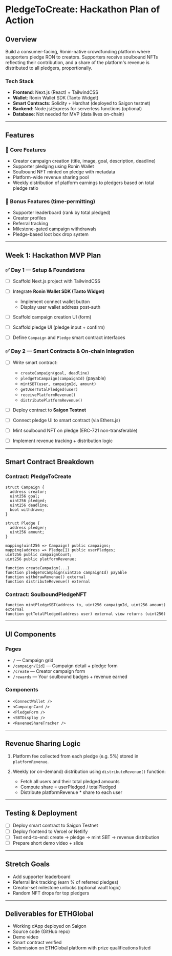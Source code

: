 # PledgeToCreate: Hackathon Plan of Action

## Overview

Build a consumer-facing, Ronin-native crowdfunding platform where supporters pledge RON to creators. Supporters receive soulbound NFTs reflecting their contribution, and a share of the platform's revenue is distributed to all pledgers, proportionally.

### Tech Stack

* **Frontend**: Next.js (React) + TailwindCSS
* **Wallet**: Ronin Wallet SDK (Tanto Widget)
* **Smart Contracts**: Solidity + Hardhat (deployed to Saigon testnet)
* **Backend**: Node.js/Express for serverless functions (optional)
* **Database**: Not needed for MVP (data lives on-chain)

---

## Features

### 🎯 Core Features

* Creator campaign creation (title, image, goal, description, deadline)
* Supporter pledging using Ronin Wallet
* Soulbound NFT minted on pledge with metadata
* Platform-wide revenue sharing pool
* Weekly distribution of platform earnings to pledgers based on total pledge ratio

### 🎨 Bonus Features (time-permitting)

* Supporter leaderboard (rank by total pledged)
* Creator profiles
* Referral tracking
* Milestone-gated campaign withdrawals
* Pledge-based loot box drop system

---

## Week 1: Hackathon MVP Plan

### ✅ Day 1 — Setup & Foundations

* [ ] Scaffold Next.js project with TailwindCSS
* [ ] Integrate **Ronin Wallet SDK (Tanto Widget)**

  * Implement connect wallet button
  * Display user wallet address post-auth
* [ ] Scaffold campaign creation UI (form)
* [ ] Scaffold pledge UI (pledge input + confirm)
* [ ] Define `Campaign` and `Pledge` smart contract interfaces

### ✅ Day 2 — Smart Contracts & On-chain Integration

* [ ] Write smart contract:

  * `createCampaign(goal, deadline)`
  * `pledgeToCampaign(campaignId)` (payable)
  * `mintSBT(user, campaignId, amount)`
  * `getUserTotalPledged(user)`
  * `receivePlatformRevenue()`
  * `distributePlatformRevenue()`
* [ ] Deploy contract to **Saigon Testnet**
* [ ] Connect pledge UI to smart contract (via Ethers.js)
* [ ] Mint soulbound NFT on pledge (ERC-721 non-transferable)
* [ ] Implement revenue tracking + distribution logic

---

## Smart Contract Breakdown

### Contract: PledgeToCreate

```solidity
struct Campaign {
  address creator;
  uint256 goal;
  uint256 pledged;
  uint256 deadline;
  bool withdrawn;
}

struct Pledge {
  address pledger;
  uint256 amount;
}

mapping(uint256 => Campaign) public campaigns;
mapping(address => Pledge[]) public userPledges;
uint256 public campaignCount;
uint256 public platformRevenue;

function createCampaign(...)
function pledgeToCampaign(uint256 campaignId) payable
function withdrawRevenue() external
function distributeRevenue() external
```

### Contract: SoulboundPledgeNFT

```solidity
function mintPledgeSBT(address to, uint256 campaignId, uint256 amount) external
function getTotalPledged(address user) external view returns (uint256)
```

---

## UI Components

### Pages

* `/` — Campaign grid
* `/campaign/[id]` — Campaign detail + pledge form
* `/create` — Creator campaign form
* `/rewards` — Your soulbound badges + revenue earned

### Components

* `<ConnectWallet />`
* `<CampaignCard />`
* `<PledgeForm />`
* `<SBTDisplay />`
* `<RevenueShareTracker />`

---

## Revenue Sharing Logic

1. Platform fee collected from each pledge (e.g. 5%) stored in `platformRevenue`.
2. Weekly (or on-demand) distribution using `distributeRevenue()` function:

   * Fetch all users and their total pledged amounts
   * Compute share = userPledged / totalPledged
   * Distribute platformRevenue \* share to each user

---

## Testing & Deployment

* [ ] Deploy smart contract to Saigon Testnet
* [ ] Deploy frontend to Vercel or Netlify
* [ ] Test end-to-end: create → pledge → mint SBT → revenue distribution
* [ ] Prepare short demo video + slide

---

## Stretch Goals

* Add supporter leaderboard
* Referral link tracking (earn % of referred pledges)
* Creator-set milestone unlocks (optional vault logic)
* Random NFT drops for top pledgers

---

## Deliverables for ETHGlobal

* Working dApp deployed on Saigon
* Source code (GitHub repo)
* Demo video
* Smart contract verified
* Submission on ETHGlobal platform with prize qualifications listed
